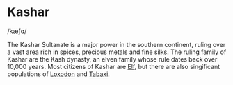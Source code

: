 # Kashar
/kæʃɑ/

The Kashar Sultanate is a major power in the southern continent, ruling over a vast area rich in spices, precious metals and fine silks. The ruling family of Kashar are the Kash dynasty, an elven family whose rule dates back over 10,000 years. Most citizens of Kashar are [Elf](/lore/species/Elf.md), but there are also singificant populations of [Loxodon](/lore/species/Loxodon.md) and [Tabaxi](/lore/species/Tabaxi.md).
